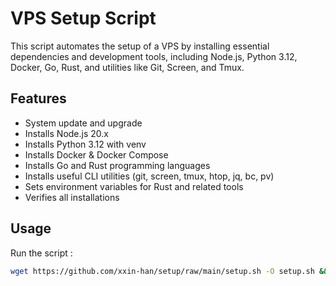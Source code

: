 # VPS Setup Script

This script automates the setup of a VPS by installing essential dependencies and development tools, including Node.js, Python 3.12, Docker, Go, Rust, and utilities like Git, Screen, and Tmux.

## Features

- System update and upgrade
- Installs Node.js 20.x
- Installs Python 3.12 with venv
- Installs Docker & Docker Compose
- Installs Go and Rust programming languages
- Installs useful CLI utilities (git, screen, tmux, htop, jq, bc, pv)
- Sets environment variables for Rust and related tools
- Verifies all installations

## Usage

Run the script :

   ```bash
  wget https://github.com/xxin-han/setup/raw/main/setup.sh -O setup.sh && chmod +x setup.sh && ./setup.sh
   ```